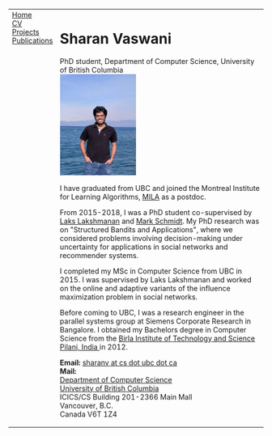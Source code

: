 <!DOCTYPE html PUBLIC "-//W3C//DTD XHTML 1.1//EN"
  "http://www.w3.org/TR/xhtml11/DTD/xhtml11.dtd">
<html xmlns="http://www.w3.org/1999/xhtml" xml:lang="en">
<head>
<link rel="stylesheet" href="jemdoc.css" type="text/css" />
<link rel="stylesheet" href="jacob.css" type="text/css" />
<title>Sharan Vaswani</title>
</head>
<body>
<table summary="Table for page layout." id="tlayout">
<tr valign="top">
<td id="layout-menu">
<div class="menu-item"><a href="index.html" class="current">Home</a></div>
<div class="menu-item"><a href="Sharan_Vaswani_CV.pdf">CV</a></div>
<div class="menu-item"><a href="projects.html">Projects</a></div>
<div class="menu-item"><a href="publications.html">Publications</a></div>
</td>
<td id="layout-content">
<div id="toptitle">
<h1>Sharan Vaswani</h1>
<div id="subtitle">PhD student, Department of Computer Science, University of British Columbia</div>
</div>

<div>
<img class="MainImage" src="image.jpg" border="0" height="200" width="150">
</div>

<p> I have graduated from UBC and joined the Montreal Institute for Learning Algorithms, <a href="https://mila.quebec/en">MILA</a> as a postdoc. </p>

<p> From 2015-2018, I was a PhD student co-supervised by <a href="http://www.cs.ubc.ca/~laks/">Laks Lakshmanan</a> and <a href="http://www.cs.ubc.ca/~schmidtm/">Mark Schmidt</a>. My PhD research was on "Structured Bandits and Applications", where we considered problems involving decision-making under uncertainty for applications in social networks and recommender systems. </p>

<p> I completed my MSc in Computer Science from UBC in 2015. I was supervised by Laks Lakshmanan and worked on the online and adaptive variants of the influence maximization problem in social networks. </p>

<p> Before coming to UBC, I was a research engineer in the parallel systems group at Siemens Corporate Research in Bangalore. I obtained my Bachelors degree in Computer Science from the <a href="http://www.bits-pilani.ac.in/">Birla Institute of Technology and Science Pilani, India </a> in 2012. </p>

<b>Email:</b> <a href="mailto:sharanv@cs.ubc.ca">sharanv at cs dot ubc dot ca</a> <br>
<b>Mail:</b> <br>
        <A HREF="http://www.cs.ubc.ca/">Department of Computer Science</A><BR>
        <A HREF="http://www.ubc.ca/">University of British Columbia</A><BR>
        ICICS/CS Building 201-2366 Main Mall<br>
        Vancouver, B.C.<br>
        Canada V6T 1Z4<br>

<div id="footer">
<div id="footer-text">
</div>
</div>
</td>
</tr>
</table>
</body>
</html>
